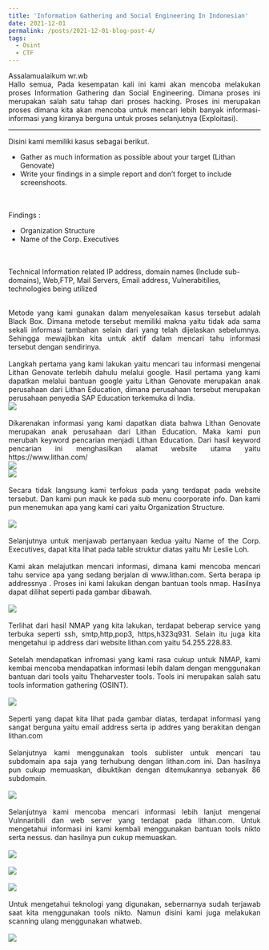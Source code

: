 ```yaml
---
title: 'Information Gathering and Social Engineering In Indonesian'
date: 2021-12-01
permalink: /posts/2021-12-01-blog-post-4/
tags:
  - Osint
  - CTF
---
```

<p style="text-align: justify;">Assalamualaikum wr.wb
<br>
Hallo semua, Pada kesempatan kali ini kami akan mencoba melakukan proses Information Gathering dan Social Engineering. Dimana proses ini merupakan salah satu tahap dari proses hacking. Proses ini merupakan proses dimana kita akan mencoba untuk mencari lebih banyak informasi-informasi yang kiranya berguna untuk proses selanjutnya (Exploitasi).</p>

---
<p tyle="text-align: justify;"> Disini kami memiliki kasus sebagai berikut.
    <br>
        <ul>
          <li>Gather as much information as possible about your target (Lithan Genovate)
          <li>Write your findings in a simple report and don’t forget to include screenshoots.
        </ul>
    <br><br> Findings :
    <br>
        <ul>
          <li>Organization Structure
          <li>Name of the Corp. Executives
        </ul>
    <br><br>
  Technical Information related IP address, domain names (Include sub-domains), Web,FTP, Mail Servers, Email address, Vulnerabitilies, technologies being utilized 
  </p>   
<p style="text-align: justify;">
<br>
        Metode yang kami gunakan dalam menyelesaikan kasus tersebut adalah Black Box. Dimana metode tersebut memiliki makna yaitu tidak ada sama sekali informasi tambahan selain dari yang telah dijelaskan sebelumnya. Sehingga mewajibkan kita untuk aktif dalam mencari tahu informasi tersebut dengan sendirinya.
    <br><br>
        Langkah pertama yang kami lakukan yaitu mencari tau informasi mengenai Lithan Genovate terlebih dahulu melalui google. Hasil pertama yang kami dapatkan melalui bantuan google yaitu Lithan Genovate merupakan anak perusahaan dari Lithan Education, dimana perusahaan tersebut merupakan perusahaan penyedia SAP Education terkemuka di India.
    <br>
    <img src="https://miro.medium.com/max/720/1*LJjheKEVFEcBiTqK4-Y1qA.webp">
    <br><br>
        Dikarenakan informasi yang kami dapatkan diata bahwa Lithan Genovate merupakan anak perusahaan dari Lithan Education. Maka kami pun merubah keyword pencarian menjadi Lithan Education. Dari hasil keyword pencarian ini menghasilkan alamat website utama yaitu https://www.lithan.com/
    <br>
        <img src="https://miro.medium.com/max/720/1*XldE30ggd-3uEaqvy2wUlQ.webp">
    <br>
        <img src="https://miro.medium.com/max/720/1*lXS-geOjBFK20b9v28Hagw.webp">
    <br><br>
        Secara tidak langsung kami terfokus pada yang terdapat pada website tersebut. Dan kami pun mauk ke pada sub menu coorporate info. Dan kami pun menemukan apa yang kami cari yaitu Organization Structure.
    <br><br>
        <img src="https://miro.medium.com/max/720/1*H_xNYBdHwMogouc0RBDFAg.webp">
    <br><br>    
        Selanjutnya untuk menjawab pertanyaan kedua yaitu Name of the Corp. Executives, dapat kita lihat pada table struktur diatas yaitu Mr Leslie Loh.
    <br><br>
        Kami akan melajutkan mencari informasi, dimana kami mencoba mencari tahu service apa yang sedang berjalan di www.lithan.com. Serta berapa ip addressnya . Proses ini kami lakukan dengan bantuan tools nmap. Hasilnya dapat dilihat seperti pada gambar dibawah.
    <br><br>
        <img src="https://miro.medium.com/max/720/1*d7OWMnvkumWrKbrcU2TWHw.webp">
    <br><br>
        Terlihat dari hasil NMAP yang kita lakukan, terdapat beberap service yang terbuka seperti ssh, smtp,http,pop3, https,h323q931. Selain itu juga kita mengetahui ip address dari website lithan.com yaitu 54.255.228.83.
    <br><br>
        Setelah mendapatkan infromasi yang kami rasa cukup untuk NMAP, kami kembai mencoba mendapatkan informasi lebih dalam dengan menggunakan bantuan dari tools yaitu Theharvester tools. Tools ini merupakan salah satu tools information gathering (OSINT).
    <br><br>
        <img src="https://miro.medium.com/max/720/1*33e6PTN9DQ9vj1oMMi52AA.webp">
    <br><br>
        Seperti yang dapat kita lihat pada gambar diatas, terdapat informasi yang sangat berguna yaitu email address serta ip addres yang berakitan dengan lithan.com
    <br><br>
        Selanjutnya kami menggunakan tools sublister untuk mencari tau subdomain apa saja yang terhubung dengan lithan.com ini. Dan hasilnya pun cukup memuaskan, dibuktikan dengan ditemukannya sebanyak 86 subdomain.
    <br><br>
        <img src="https://miro.medium.com/max/640/1*gbkmeNWfk0BcfiNCq2-A9g.webp">
    <br><br>
        Selanjutnya kami mencoba mencari informasi lebih lanjut mengenai Vulnnaribili dan web server yang terdapat pada lithan.com. Untuk mengetahui informasi ini kami kembali menggunakan bantuan tools nikto serta nessus. dan hasilnya pun cukup memuaskan.
    <br><br>
        <img src="https://miro.medium.com/max/720/1*1XuKvTgAKk7jHux4WP4Tpw.webp">
    <br><br>
        <img src="https://miro.medium.com/max/640/1*SRvrKMm44Hf2keoVIMZlQA.webp">
    <br><br>
        <img src="https://miro.medium.com/max/640/1*LF0GHTslcv7rptJsymaJxQ.webp">
    <br><br>
        Untuk mengetahui teknologi yang digunakan, sebernarnya sudah terjawab saat kita menggunakan tools nikto. Namun disini kami juga melakukan scanning ulang menggunakan whatweb.
    <br><br>
        <img src="https://miro.medium.com/max/720/1*5XDOpnbUUiwP7efJeTLzhA.webp">
</p>
